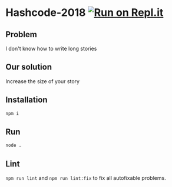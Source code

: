 # Hashcode-2018 [![Run on Repl.it](https://repl.it/badge/github/orsa-scholis/hashcode-2018)](https://repl.it/github/orsa-scholis/hashcode-2018)

## Problem

I don't know how to write long stories

## Our solution

Increase the size of your story

## Installation

```sh
npm i
```

## Run

```sh
node .
```

## Lint
`npm run lint` and `npm run lint:fix` to fix all autofixable problems.
